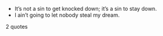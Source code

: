  - It’s not a sin to get knocked down; it’s a sin to stay down.
 - I ain’t going to let nobody steal my dream.

2 quotes